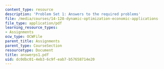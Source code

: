 ```yaml
---
content_type: resource
description: 'Problem Set 1: Answers to the required problems'
file: /media/courses/14-128-dynamic-optimization-economic-applications-recursive-methods-spring-2003/dc0dbc014eb36c9feab7b57658714e20_answerps1.pdf
file_type: application/pdf
learning_resource_types:
- Assignments
ocw_type: OCWFile
parent_title: Assignments
parent_type: CourseSection
resourcetype: Document
title: answerps1.pdf
uid: dc0dbc01-4eb3-6c9f-eab7-b57658714e20
---
```

